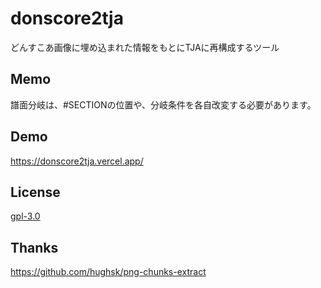 # donscore2tja
どんすこあ画像に埋め込まれた情報をもとにTJAに再構成するツール

## Memo
譜面分岐は、#SECTIONの位置や、分岐条件を各自改変する必要があります。

## Demo

https://donscore2tja.vercel.app/


## License

[gpl-3.0](https://choosealicense.com/licenses/gpl-3.0/)

## Thanks

https://github.com/hughsk/png-chunks-extract
